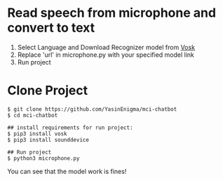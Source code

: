 # Read speech from microphone and convert to text
1. Select Language and Download Recognizer model from [Vosk](https://alphacephei.com/vosk/models)
2. Replace 'url' in microphone.py with your specified model link
3. Run project

# Clone Project 
```
$ git clone https://github.com/YasinEnigma/mci-chatbot
$ cd mci-chatbot

## install requirements for run project:
$ pip3 install vosk
$ pip3 install sounddevice 

## Run project
$ python3 microphone.py

```

You can see that the model work is fines!

